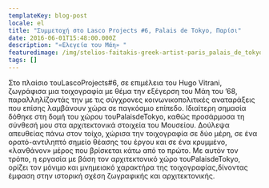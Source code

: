 ```yaml
---
templateKey: blog-post
locale: el
title: "Συμμετοχή στο Lasco Projects #6, Palais de Tokyo, Παρίσι"
date: 2016-06-01T15:48:00.000Z
description: "«Ελεγεία του Μάη» "
featuredimage: /img/stelios-faitakis-greek-artist-paris_palais_de_tokyo_2016_photo-aurelien-mole_part1.jpg
tags: []
---
```



Στο πλαίσιο τουLascoProjects#6, σε επιμέλεια του Hugo Vitrani, ζωγράφισα μια τοιχογραφία με θέμα την εξέγερση του Μάη του ’68, παραλληλίζοντάς την με τις σύγχρονες κοινωνικοπολιτικές αναταράξεις που επίσης λαμβάνουν χώρα σε παγκόσμιο επίπεδο. Ιδιαίτερη σημασία δόθηκε στη δομή του χώρου τουPalaisdeTokyo, καθώς προσάρμοσα τη σύνθεσή μου στα αρχιτεκτονικά στοιχεία του Μουσείου. Δούλεψα απευθείας πάνω στον τοίχο, χώρισα την τοιχογραφία σε δύο μέρη, σε ένα ορατό-αντιληπτό σημείο θέασης του έργου και σε ένα κρυμμένο, «λανθάνον» μέρος που βρίσκεται κάτω από το πρώτο. Με αυτόν τον τρόπο, η εργασία με βάση τον αρχιτεκτονικό χώρο τουPalaisdeTokyo, ορίζει τον μόνιμο και μνημειακό χαρακτήρα της τοιχογραφίας,δίνοντας έμφαση στην ιστορική σχέση ζωγραφικής και αρχιτεκτονικής.